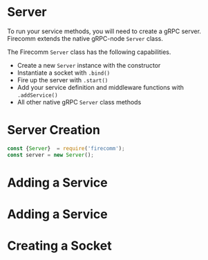 # Server

To run your service methods, you will need to create a gRPC server. Firecomm extends the native gRPC-node `Server` class.

The Firecomm `Server` class has the following capabilities.
- Create a new `Server` instance with the constructor
- Instantiate a socket with `.bind()`
- Fire up the server with `.start()`
- Add your service definition and middleware functions with `.addService()`
- All other native gRPC `Server` class methods

# Server Creation

```javascript
const {Server}  = require('firecomm');
const server = new Server();
```

# Adding a Service

# Adding a Service

# Creating a Socket

